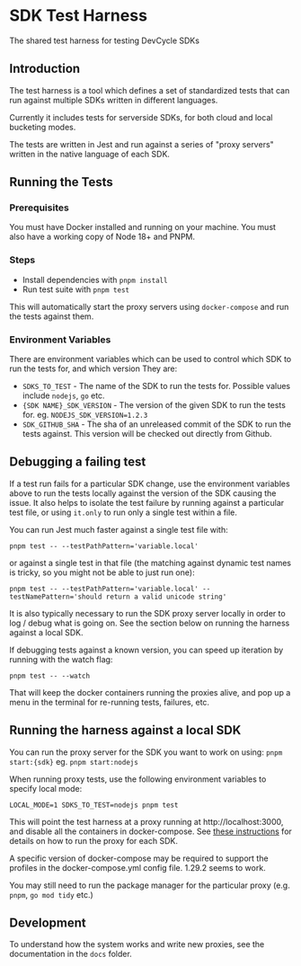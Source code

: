 # SDK Test Harness
The shared test harness for testing DevCycle SDKs

## Introduction
The test harness is a tool which defines a set of standardized tests that can run against multiple SDKs written in 
different languages.

Currently it includes tests for serverside SDKs, for both cloud and local bucketing modes.

The tests are written in Jest and run against a series of "proxy servers" written in the native language of each SDK.

## Running the Tests
### Prerequisites
You must have Docker installed and running on your machine. You must also have a working copy of Node 18+ and PNPM.

### Steps
- Install dependencies with `pnpm install`
- Run test suite with `pnpm test`

This will automatically start the proxy servers using `docker-compose` and run the tests against them.

### Environment Variables
There are environment variables which can be used to control which SDK to run the tests for, and which version
They are:
- `SDKS_TO_TEST` - The name of the SDK to run the tests for. Possible values include `nodejs`, `go` etc.
- `{SDK NAME}_SDK_VERSION` - The version of the given SDK to run the tests for. eg. `NODEJS_SDK_VERSION=1.2.3`
- `SDK_GITHUB_SHA` - The sha of an unreleased commit of the SDK to run the tests against. This version will be checked
out directly from Github.

## Debugging a failing test
If a test run fails for a particular SDK change, use the environment variables above to run the tests locally
against the version of the SDK causing the issue. It also helps to isolate the test failure by running against
a particular test file, or using `it.only` to run only a single test within a file.

You can run Jest much faster against a single test file with:
```
pnpm test -- --testPathPattern='variable.local'
```
or against a single test in that file (the matching against dynamic test names is tricky, so you might not be able to just run one):
```
pnpm test -- --testPathPattern='variable.local' --testNamePattern='should return a valid unicode string'
```

It is also typically necessary to run the SDK proxy server locally in order to log / debug what is going on.
See the section below on running the harness against a local SDK.

If debugging tests against a known version, you can speed up iteration by running with the watch flag:
```
pnpm test -- --watch
```
That will keep the docker containers running the proxies alive, and pop up a menu in the terminal for re-running tests, failures, etc.

## Running the harness against a local SDK

You can run the proxy server for the SDK you want to work on using:
`pnpm start:{sdk}` eg. `pnpm start:nodejs`

When running proxy tests, use the following environment variables to specify local mode:

```
LOCAL_MODE=1 SDKS_TO_TEST=nodejs pnpm test
```

This will point the test harness at a proxy running at http://localhost:3000, and disable all the containers in docker-compose. See [these instructions](docs/LOCAL.md) for details on how to run the proxy for each SDK.

A specific version of docker-compose may be required to support the profiles in the docker-compose.yml config file. 1.29.2 seems to work.

You may still need to run the package manager for the particular proxy (e.g. `pnpm`, `go mod tidy` etc.)

## Development
To understand how the system works and write new proxies, see the documentation in the `docs` folder.
